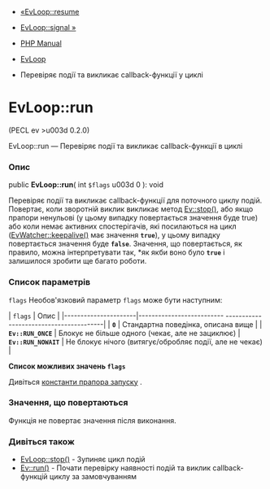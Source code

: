 - [«EvLoop::resume](evloop.resume.md)
- [EvLoop::signal »](evloop.signal.md)

- [PHP Manual](index.md)
- [EvLoop](class.evloop.md)
- Перевіряє події та викликає callback-функції у циклі

# EvLoop::run

(PECL ev \>u003d 0.2.0)

EvLoop::run — Перевіряє події та викликає callback-функції в циклі

### Опис

public **EvLoop::run**( int `$flags` u003d 0 ): void

Перевіряє події та викликає callback-функції для поточного циклу
подій. Повертає, коли зворотній виклик викликає метод
[Ev::stop()](ev.stop.md), або якщо прапори ненульові (у цьому випадку
повертається значення буде true) або коли немає активних спостерігачів,
які посилаються на цикл
([EvWatcher::keepalive()](evwatcher.keepalive.md) має значення
**`true`**), у цьому випадку повертається значення буде **`false`**.
Значення, що повертається, як правило, можна інтерпретувати так, *як
якби воно було **`true`** і залишилося зробити ще багато роботи.

### Список параметрів

`flags`
Необов'язковий параметр `flags` може бути наступним:

| `flags` | Опис |
|----------------------|-------------------------- ----------------------------------------|
| **`0`** | Стандартна поведінка, описана вище |
| **`Ev::RUN_ONCE`** | Блокує не більше одного (чекає, але не зациклює)
| **`Ev::RUN_NOWAIT`** | Не блокує нічого (витягує/обробляє події, але не чекає) |

**Список можливих значень `flags`**

Дивіться [константи прапора запуску](class.ev.md#ev.constants.run-flags)
.

### Значення, що повертаються

Функція не повертає значення після виконання.

### Дивіться також

- [EvLoop::stop()](evloop.stop.md) - Зупиняє цикл подій
- [Ev::run()](ev.run.md) - Почати перевірку наявності подій та виклик
callback-функцій циклу за замовчуванням
